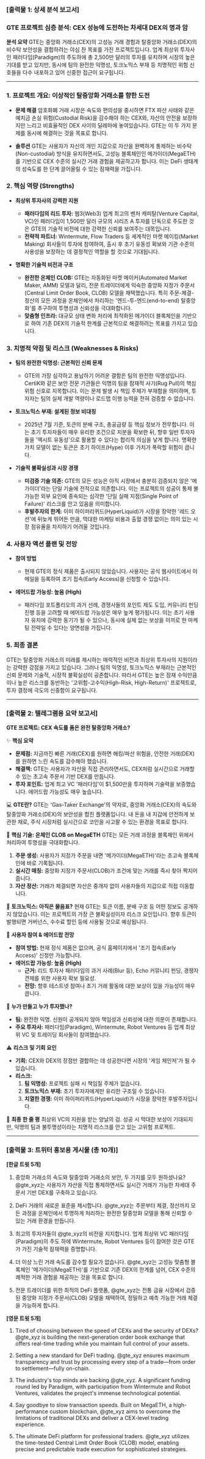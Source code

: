 ### **[출력물 1: 상세 분석 보고서]**

### **GTE 프로젝트 심층 분석: CEX 성능에 도전하는 차세대 DEX의 명과 암**

**분석 요약**
GTE는 중앙화 거래소(CEX)의 고성능 거래 경험과 탈중앙화 거래소(DEX)의 비수탁 보안성을 결합하려는 야심 찬 목표를 가진 프로젝트입니다. 업계 최상위 투자사인 패러다임(Paradigm)의 주도하에 총 2,500만 달러의 투자를 유치하며 시장의 높은 기대를 받고 있지만, 동시에 팀의 완전한 익명성, 토크노믹스 부재 등 치명적인 위험 신호들을 다수 내포하고 있어 신중한 접근이 요구됩니다.

---

### **1. 프로젝트 개요: 이상적인 탈중앙화 거래소를 향한 도전**

*   **문제 해결**
    암호화폐 거래 시장은 속도와 편의성을 중시하면 FTX 파산 사태와 같은 예치금 손실 위험(Custodial Risk)을 감수해야 하는 CEX와, 자산의 안전을 보장하지만 느리고 비효율적인 DEX 사이의 딜레마에 놓여있습니다. GTE는 이 두 가지 문제를 동시에 해결하는 것을 목표로 합니다.

*   **솔루션**
    GTE는 사용자가 자신의 개인 지갑으로 자산을 완벽하게 통제하는 비수탁(Non-custodial) 방식을 유지하면서도, 고성능 블록체인인 메가이더(MegaETH)를 기반으로 CEX 수준의 실시간 거래 경험을 제공하고자 합니다. 이는 DeFi 생태계의 성숙도를 한 단계 끌어올릴 수 있는 잠재력을 가집니다.

### **2. 핵심 역량 (Strengths)**

*   **최상위 투자사의 강력한 지원**
    - **패러다임의 리드 투자:** 웹3(Web3) 업계 최고의 벤처 캐피탈(Venture Capital, VC)인 패러다임이 1,500만 달러 규모의 시리즈 A 투자를 단독으로 주도한 것은 GTE의 기술적 비전에 대한 강력한 신뢰를 보여주는 대목입니다.
    - **전략적 파트너:** Wintermute, Flow Traders 등 세계적인 마켓 메이킹(Market Making) 회사들이 투자에 참여하여, 출시 후 초기 유동성 확보와 기관 수준의 사용성을 보장하는 데 결정적인 역할을 할 것으로 기대됩니다.

*   **명확한 기술적 비전과 구조**
    - **완전한 온체인 CLOB:** GTE는 자동화된 마켓 메이커(Automated Market Maker, AMM) 모델과 달리, 전문 트레이더에게 익숙한 중앙화 지정가 주문서(Central Limit Order Book, CLOB) 모델을 채택했습니다. 특히 주문-체결-정산의 모든 과정을 온체인에서 처리하는 '엔드-투-엔드(end-to-end) 탈중앙화'를 추구하여 투명성과 신뢰성을 극대화합니다.
    - **맞춤형 인프라:** 대규모 상태 변화 처리에 최적화된 메가이더 블록체인을 기반으로 하여 기존 DEX의 기술적 한계를 근본적으로 해결하려는 목표를 가지고 있습니다.

### **3. 치명적 약점 및 리스크 (Weaknesses & Risks)**

*   **팀의 완전한 익명성: 근본적인 신뢰 문제**
    - GTE의 가장 심각하고 용납하기 어려운 결함은 팀의 완전한 익명성입니다. CertiK와 같은 보안 전문 기관들은 익명의 팀을 잠재적 사기(Rug Pull)의 핵심 위험 신호로 지목합니다. 이는 문제 발생 시 책임 주체가 부재함을 의미하며, 투자자는 팀의 실제 개발 역량이나 로드맵 이행 능력을 전혀 검증할 수 없습니다.

*   **토크노믹스 부재: 설계된 정보 비대칭**
    - 2025년 7월 기준, 토큰의 분배 구조, 총공급량 등 핵심 정보가 전무합니다. 이는 초기 투자자들이 매우 유리한 조건으로 지분을 확보한 뒤, 향후 일반 투자자들을 '엑시트 유동성'으로 활용할 수 있다는 합리적 의심을 낳게 합니다. 명확한 가치 모델이 없는 토큰은 초기 하이프(Hype) 이후 가치가 폭락할 위험이 큽니다.

*   **기술적 불확실성과 시장 경쟁**
    - **미검증 기술 의존:** GTE의 모든 성능은 아직 시장에서 충분히 검증되지 않은 '메가이더'라는 단일 기술에 전적으로 의존합니다. 이는 프로젝트의 성공이 통제 불가능한 외부 요인에 종속되는 심각한 '단일 실패 지점(Single Point of Failure)' 리스크를 안고 있음을 의미합니다.
    - **후발주자의 한계:** 이미 하이퍼리퀴드(HyperLiquid)가 시장을 장악한 '레드 오션'에 뒤늦게 뛰어든 만큼, 막대한 마케팅 비용과 출혈 경쟁 없이는 의미 있는 시장 점유율을 차지하기 어려울 것입니다.

### **4. 사용자 액션 플랜 및 전망**

*   **참여 방법**
    - 현재 GTE의 정식 제품은 출시되지 않았습니다. 사용자는 공식 웹사이트에서 이메일을 등록하여 조기 접속(Early Access)을 신청할 수 있습니다.

*   **에어드랍 가능성: 높음 (High)**
    - 패러다임 포트폴리오의 과거 선례, 경쟁사들의 포인트 제도 도입, 커뮤니티 펀딩 진행 등을 고려할 때 에어드랍 가능성은 매우 높게 평가됩니다. 이는 초기 사용자 유치에 강력한 동기가 될 수 있으나, 동시에 실체 없는 보상을 미끼로 한 마케팅 전략일 수 있다는 양면성을 가집니다.

### **5. 최종 결론**

GTE는 탈중앙화 거래소의 미래를 제시하는 매력적인 비전과 최상위 투자사의 지원이라는 강력한 강점을 가지고 있습니다. 그러나 팀의 익명성, 토크노믹스 부재라는 근본적인 신뢰 문제와 기술적, 시장적 불확실성이 공존합니다. 따라서 GTE는 높은 잠재 수익만큼이나 높은 리스크를 동반하는 '고위험-고수익(High-Risk, High-Return)' 프로젝트로, 투자 결정에 극도의 신중함이 요구됩니다.

---

### **[출력물 2: 텔레그램용 요약 보고서]**

**GTE 프로젝트: CEX 속도를 품은 완전 탈중앙화 거래소?**

✨ **핵심 요약**
*   **문제점:** 지금까진 빠른 거래(CEX)를 원하면 해킹/파산 위험을, 안전한 거래(DEX)를 원하면 느린 속도를 감수해야 했습니다.
*   **해결책:** GTE는 사용자가 자산을 직접 관리하면서도, CEX처럼 실시간으로 거래할 수 있는 초고속 주문서 기반 DEX를 만듭니다.
*   **투자 포인트:** 업계 최고 VC '패러다임'이 $1,500만을 투자하며 기술력을 보증했습니다. 에어드랍 가능성도 매우 높습니다.

💻 **GTE란?**
GTE는 'Gas-Taker Exchange'의 약자로, 중앙화 거래소(CEX)의 속도와 탈중앙화 거래소(DEX)의 보안성을 합친 플랫폼입니다. 내 돈을 내 지갑에 안전하게 보관한 채로, 주식 시장처럼 실시간으로 코인을 사고팔 수 있는 환경을 목표로 합니다.

🔧 **핵심 기술: 온체인 CLOB on MegaETH**
GTE는 모든 거래 과정을 블록체인 위에서 처리하여 투명성을 극대화합니다.
1.  **주문 생성:** 사용자가 지정가 주문을 내면 '메가이더(MegaETH)'라는 초고속 블록체인에 바로 기록됩니다.
2.  **실시간 매칭:** 중앙화 지정가 주문서(CLOB)가 조건에 맞는 거래를 즉시 찾아 짝지어 줍니다.
3.  **자산 정산:** 거래가 체결되면 자산은 중개자 없이 사용자들의 지갑으로 직접 이동합니다.

🔗 **토크노믹스: 아직은 물음표?**
현재 GTE는 토큰 이름, 분배 구조 등 어떤 정보도 공개하지 않았습니다. 이는 프로젝트의 가장 큰 불확실성이자 리스크 요인입니다. 향후 토큰이 발행되면 거버넌스, 수수료 할인 등에 사용될 것으로 예상됩니다.

💸 **사용자 참여 & 에어드랍 전망**
*   **참여 방법:** 현재 정식 제품은 없으며, 공식 홈페이지에서 '조기 접속(Early Access)' 신청만 가능합니다.
*   **에어드랍 가능성: 높음 (High)**
    - **근거:** 리드 투자사 패러다임의 과거 사례(Blur 등), Echo 커뮤니티 펀딩, 경쟁자 견제를 위한 사용자 확보 필요성.
    - **전망:** 향후 테스트넷 참여나 초기 거래 활동에 대한 보상이 있을 가능성이 매우 큽니다.

👥 **누가 만들고 누가 투자했나?**
*   **팀:** 완전한 익명. 신원이 공개되지 않아 책임성과 신뢰성에 대한 의문이 존재합니다.
*   **주요 투자사:** 패러다임(Paradigm), Wintermute, Robot Ventures 등 업계 최상위 VC 및 트레이딩 회사들이 참여했습니다.

⚠️ **리스크 및 기회 요인**
*   **기회:** CEX와 DEX의 장점만 결합하는 데 성공한다면 시장의 '게임 체인저'가 될 수 있습니다.
*   **리스크:**
    1.  **팀 익명성:** 프로젝트 실패 시 책임질 주체가 없습니다.
    2.  **토크노믹스 부재:** 초기 투자자에게만 유리한 구조일 수 있습니다.
    3.  **치열한 경쟁:** 이미 하이퍼리퀴드(HyperLiquid)가 시장을 장악한 후발주자입니다.

🧨 **최종 한 줄 평**
최상위 VC의 지원을 받는 양날의 검. 성공 시 막대한 보상이 기대되지만, 익명의 팀과 불투명성이라는 치명적 리스크를 안고 있는 고위험 프로젝트.

---

### **[출력물 3: 트위터 홍보용 게시물 (총 10개)]**

**[한글 트윗 5개]**

1.  중앙화 거래소의 속도와 탈중앙화 거래소의 보안, 두 가지를 모두 원하셨나요? @gte_xyz는 사용자가 자산을 직접 통제하면서도 실시간 거래가 가능한 차세대 주문서 기반 DEX를 구축하고 있습니다.

2.  DeFi 거래의 새로운 표준을 제시합니다. @gte_xyz는 주문부터 체결, 정산까지 모든 과정을 온체인에서 투명하게 처리하는 완전한 탈중앙화 모델을 통해 신뢰할 수 있는 거래 환경을 만듭니다.

3.  최고의 투자자들이 @gte_xyz의 비전을 지지합니다. 업계 최상위 VC 패러다임(Paradigm)의 주도 하에 Wintermute, Robot Ventures 등이 참여한 것은 GTE가 가진 기술적 잠재력을 증명합니다.

4.  더 이상 느린 거래 속도를 감수할 필요가 없습니다. @gte_xyz는 고성능 맞춤형 블록체인 '메가이더(MegaETH)'를 기반으로 기존 DEX의 한계를 넘어, CEX 수준의 쾌적한 거래 경험을 제공하는 것을 목표로 합니다.

5.  전문 트레이더를 위한 최적의 DeFi 플랫폼, @gte_xyz는 전통 금융 시장에서 검증된 중앙화 지정가 주문서(CLOB) 모델을 채택하여, 정밀하고 예측 가능한 거래 체결을 가능하게 합니다.

**[영문 트윗 5개]**

1.  Tired of choosing between the speed of CEXs and the security of DEXs? @gte_xyz is building the next-generation order book exchange that offers real-time trading while you maintain full control of your assets.

2.  Setting a new standard for DeFi trading. @gte_xyz ensures maximum transparency and trust by processing every step of a trade—from order to settlement—fully on-chain.

3.  The industry's top minds are backing @gte_xyz. A significant funding round led by Paradigm, with participation from Wintermute and Robot Ventures, validates the project's immense technological potential.

4.  Say goodbye to slow transaction speeds. Built on MegaETH, a high-performance custom blockchain, @gte_xyz aims to overcome the limitations of traditional DEXs and deliver a CEX-level trading experience.

5.  The ultimate DeFi platform for professional traders. @gte_xyz utilizes the time-tested Central Limit Order Book (CLOB) model, enabling precise and predictable trade execution for sophisticated strategies.